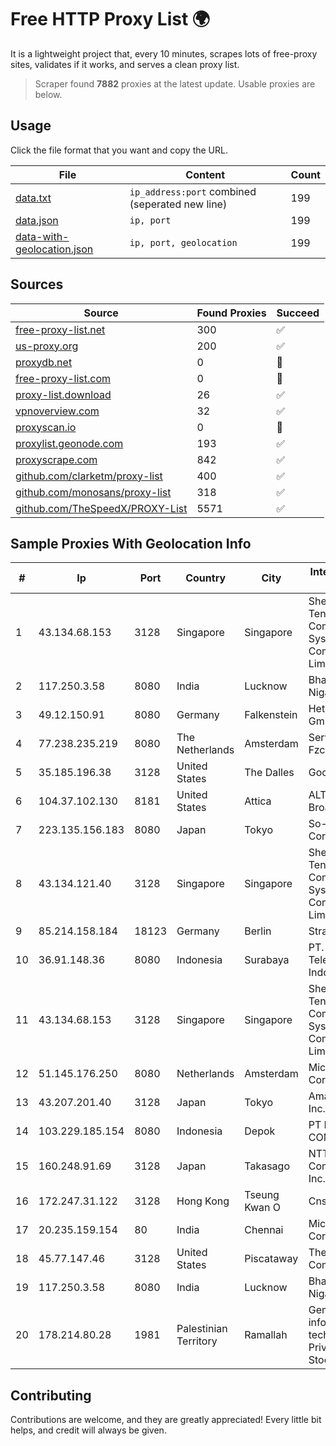 
# Free HTTP Proxy List 🌍

It is a lightweight project that, every 10 minutes, scrapes lots of free-proxy sites, validates if it works, and serves a clean proxy list.


> Scraper found **7882** proxies at the latest update. Usable proxies are below.

## Usage

Click the file format that you want and copy the URL.


|File|Content|Count|
|----|-------|-----|
|[data.txt](https://raw.githubusercontent.com/themiralay/Proxy-List-World/master/data.txt)|`ip_address:port` combined (seperated new line)|199|
|[data.json](https://raw.githubusercontent.com/themiralay/Proxy-List-World/master/data.json)|`ip, port`|199|
|[data-with-geolocation.json](https://raw.githubusercontent.com/themiralay/Proxy-List-World/master/data-with-geolocation.json)|`ip, port, geolocation`|199|

## Sources

|Source|Found Proxies|Succeed|
|------|-------------|-------|
|[free-proxy-list.net](https://free-proxy-list.net)|300|✅|
|[us-proxy.org](https://www.us-proxy.org)|200|✅|
|[proxydb.net](http://proxydb.net)|0|🚫|
|[free-proxy-list.com](https://free-proxy-list.com/?page=&port=&type%5B%5D=http&type%5B%5D=https&up_time=0&search=Search)|0|🚫|
|[proxy-list.download](https://www.proxy-list.download/HTTP)|26|✅|
|[vpnoverview.com](https://vpnoverview.com/privacy/anonymous-browsing/free-proxy-servers)|32|✅|
|[proxyscan.io](https://www.proxyscan.io)|0|🚫|
|[proxylist.geonode.com](https://proxylist.geonode.com/api/proxy-list?limit=300&page=1&sort_by=lastChecked&sort_type=desc&protocols=http,https)|193|✅|
|[proxyscrape.com](https://api.proxyscrape.com/v2/?request=displayproxies&protocol=http&timeout=10000&country=all&ssl=all&anonymity=all)|842|✅|
|[github.com/clarketm/proxy-list](https://raw.githubusercontent.com/clarketm/proxy-list/master/proxy-list-raw.txt)|400|✅|
|[github.com/monosans/proxy-list](https://raw.githubusercontent.com/monosans/proxy-list/main/proxies/http.txt)|318|✅|
|[github.com/TheSpeedX/PROXY-List](https://raw.githubusercontent.com/TheSpeedX/PROXY-List/master/http.txt)|5571|✅|


## Sample Proxies With Geolocation Info

|#|Ip|Port|Country|City|Internet Service Provider|
|-|--|----|-------|----|-------------------------|
|1|43.134.68.153|3128|Singapore|Singapore|Shenzhen Tencent Computer Systems Company Limited|
|2|117.250.3.58|8080|India|Lucknow|Bharat Sanchar Nigam Ltd|
|3|49.12.150.91|8080|Germany|Falkenstein|Hetzner Online GmbH|
|4|77.238.235.219|8080|The Netherlands|Amsterdam|Servers Tech Fzco|
|5|35.185.196.38|3128|United States|The Dalles|Google LLC|
|6|104.37.102.130|8181|United States|Attica|ALTIUS Broadband, LLC|
|7|223.135.156.183|8080|Japan|Tokyo|So-net Corporation|
|8|43.134.121.40|3128|Singapore|Singapore|Shenzhen Tencent Computer Systems Company Limited|
|9|85.214.158.184|18123|Germany|Berlin|Strato AG|
|10|36.91.148.36|8080|Indonesia|Surabaya|PT. Telekomunikasi Indonesia|
|11|43.134.68.153|3128|Singapore|Singapore|Shenzhen Tencent Computer Systems Company Limited|
|12|51.145.176.250|8080|Netherlands|Amsterdam|Microsoft Corporation|
|13|43.207.201.40|3128|Japan|Tokyo|Amazon.com, Inc.|
|14|103.229.185.154|8080|Indonesia|Depok|PT INDONESIA COMNETS PLUS|
|15|160.248.91.69|3128|Japan|Takasago|NTT PC Communications, Inc.|
|16|172.247.31.122|3128|Hong Kong|Tseung Kwan O|Cnservers LLC|
|17|20.235.159.154|80|India|Chennai|Microsoft Corporation|
|18|45.77.147.46|3128|United States|Piscataway|The Constant Company|
|19|117.250.3.58|8080|India|Lucknow|Bharat Sanchar Nigam Ltd|
|20|178.214.80.28|1981|Palestinian Territory|Ramallah|Gemzo information technology Private Joint-Stock company|



## Contributing

Contributions are welcome, and they are greatly appreciated! Every
little bit helps, and credit will always be given.

